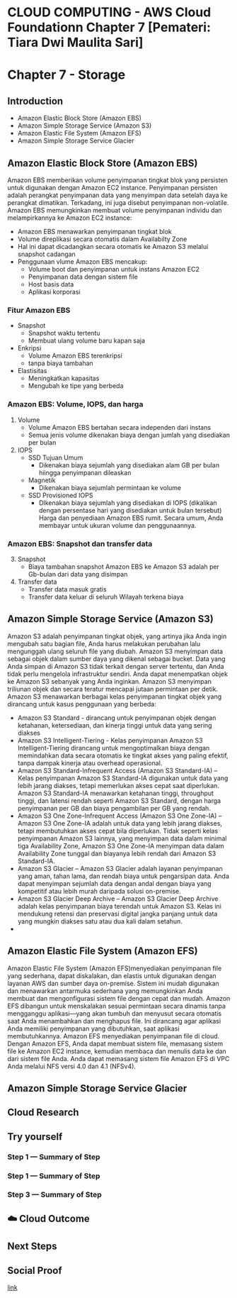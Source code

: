 # CLOUD COMPUTING - AWS Cloud Foundationn Chapter 7 [Pemateri: Tiara Dwi Maulita Sari]
# Chapter 7 - Storage
## Introduction
- Amazon Elastic Block Store (Amazon EBS)
- Amazon Simple Storage Service (Amazon S3)
- Amazon Elastic File System (Amazon EFS)
- Amazon Simple Storage Service Glacier
## Amazon Elastic Block Store (Amazon EBS)
  Amazon EBS memberikan volume penyimpanan tingkat blok yang persisten untuk digunakan dengan Amazon EC2 instance. Penyimpanan persisten adalah perangkat penyimpanan data yang menyimpan data setelah daya ke perangkat dimatikan. Terkadang, ini juga disebut penyimpanan non-volatile.
  Amazon EBS memungkinkan membuat volume penyimpanan individu dan melampirkannya ke Amazon EC2 instance:
  - Amazon EBS menawarkan penyimpanan tingkat blok
  - Volume direplikasi secara otomatis dalam Availabilty Zone
  - Hal ini dapat dicadangkan secara otomatis ke Amazon S3 melalui snapshot cadangan
  - Penggunaan vlume Amazon EBS mencakup:
    - Volume boot dan penyimpanan untuk instans Amazon EC2
    - Penyimpanan data dengan sistem file
    - Host basis data
    - Aplikasi korporasi
### Fitur Amazon EBS
- Snapshot
  - Snapshot waktu tertentu
  - Membuat ulang volume baru kapan saja
- Enkripsi
  - Volume Amazon EBS terenkripsi
  - tanpa biaya tambahan
- Elastisitas
  - Meningkatkan kapasitas
  - Mengubah ke tipe yang berbeda
### Amazon EBS: Volume, IOPS, dan harga
1. Volume
   - Volume Amazon EBS bertahan secara independen dari instans
   - Semua jenis volume dikenakan biaya dengan jumlah yang disediakan per bulan
2. IOPS
   - SSD Tujuan Umum
     - Dikenakan biaya sejumlah yang disediakan alam GB per bulan hiingga penyimpanan dileaskan
   - Magnetik
     - Dikenakan biaya sejumlah permintaan ke volume
   - SSD Provisioned IOPS
     - DIkenakan biaya sejumlah yang disediakan di IOPS (dikalikan dengan persentase hari yang disediakan untuk bulan tersebut)
       Harga dan penyediaan Amazon EBS rumit. Secara umum, Anda membayar untuk ukuran volume dan penggunaannya.
### Amazon EBS: Snapshot dan transfer data
3. Snapshot
   - Biaya tambahan snapshot Amazon EBS ke Amazon S3 adalah per Gb-bulan dari data yang disimpan
4. Transfer data
   - Transfer data masuk gratis
   - Transfer data keluar di seluruh Wilayah terkena biaya
## Amazon Simple Storage Service (Amazon S3)
  Amazon S3 adalah penyimpanan tingkat objek, yang artinya jika Anda ingin mengubah satu bagian file, Anda harus melakukan perubahan lalu mengunggah ulang seluruh file yang diubah. Amazon S3 menyimpan data sebagai objek dalam sumber daya yang dikenal sebagai bucket.
  Data yang Anda simpan di Amazon S3 tidak terkait dengan server tertentu, dan Anda tidak perlu mengelola infrastruktur sendiri. Anda dapat menempatkan objek ke Amazon S3 sebanyak yang Anda inginkan. Amazon S3 menyimpan triliunan objek dan secara teratur mencapai jutaan permintaan per detik.
  Amazon S3 menawarkan berbagai kelas penyimpanan tingkat objek yang dirancang untuk kasus penggunaan yang berbeda:
  - Amazon S3 Standard -  dirancang untuk penyimpanan objek dengan ketahanan, ketersediaan, dan kinerja tinggi untuk data yang sering diakses
  - Amazon S3 Intelligent-Tiering - Kelas penyimpanan Amazon S3 Intelligent-Tiering dirancang untuk mengoptimalkan biaya dengan memindahkan data secara otomatis ke tingkat akses yang paling efektif, tanpa dampak kinerja atau overhead operasional.
  - Amazon S3 Standard-Infrequent Access (Amazon S3 Standard-IA) – Kelas penyimpanan Amazon S3 Standard-IA digunakan untuk data yang lebih jarang diakses, tetapi memerlukan akses cepat saat diperlukan. Amazon S3 Standard-IA menawarkan ketahanan tinggi, throughput tinggi, dan latensi rendah seperti Amazon S3 Standard, dengan harga penyimpanan per GB dan biaya pengambilan per GB yang rendah.
  - Amazon S3 One Zone-Infrequent Access (Amazon S3 One Zone-IA) – Amazon S3 One Zone-IA adalah untuk data yang lebih jarang diakses, tetapi membutuhkan akses cepat bila diperlukan. Tidak seperti kelas penyimpanan Amazon S3 lainnya, yang menyimpan data dalam minimal tiga Availability Zone, Amazon S3 One Zone-IA menyimpan data dalam Availability Zone tunggal dan biayanya lebih rendah dari Amazon S3 Standard-IA.
  - Amazon S3 Glacier – Amazon S3 Glacier adalah layanan penyimpanan yang aman, tahan lama, dan rendah biaya untuk pengarsipan data. Anda dapat menyimpan sejumlah data dengan andal dengan biaya yang kompetitif atau lebih murah daripada solusi on-premise.
  - Amazon S3 Glacier Deep Archive – Amazon S3 Glacier Deep Archive adalah kelas penyimpanan biaya terendah untuk Amazon S3. Kelas ini mendukung retensi dan preservasi digital jangka panjang untuk data yang mungkin diakses satu atau dua kali dalam setahun.
  - 
## Amazon Elastic File System (Amazon EFS)
  Amazon Elastic File System (Amazon EFS)menyediakan penyimpanan file yang sederhana, dapat diskalakan, dan elastis untuk digunakan dengan layanan AWS dan sumber daya on-premise. Sistem ini mudah digunakan dan menawarkan antarmuka sederhana yang memungkinkan Anda membuat dan mengonfigurasi sistem file dengan cepat dan mudah.
  Amazon EFS dibangun untuk menskalakan sesuai permintaan secara dinamis tanpa mengganggu aplikasi—yang akan tumbuh dan menyusut secara otomatis saat Anda menambahkan dan menghapus file. Ini dirancang agar aplikasi Anda memiliki penyimpanan yang dibutuhkan, saat aplikasi membutuhkannya.
  Amazon EFS menyediakan penyimpanan file di cloud. Dengan Amazon EFS, Anda dapat membuat sistem file, memasang sistem file ke Amazon EC2 instance, kemudian membaca dan menulis data ke dan dari sistem file Anda. Anda dapat memasang sistem file Amazon EFS di VPC Anda melalui NFS versi 4.0 dan 4.1 (NFSv4).
## Amazon Simple Storage Service Glacier



## Cloud Research



## Try yourself



### Step 1 — Summary of Step



### Step 1 — Summary of Step


### Step 3 — Summary of Step



## ☁️ Cloud Outcome



## Next Steps



## Social Proof



[link](link)
